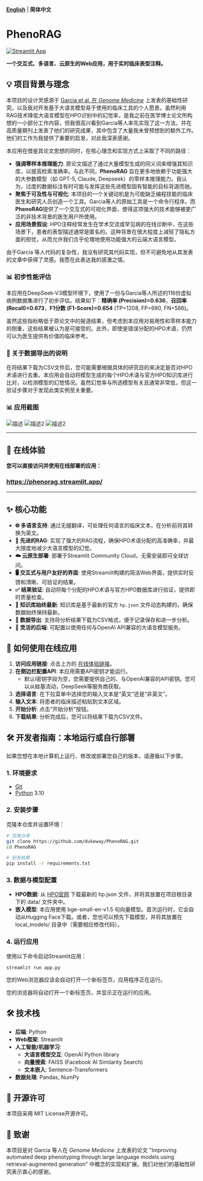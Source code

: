 [**English**](README.md) | **简体中文**

</div>

# PhenoRAG 

[![Streamlit App](https://static.streamlit.io/badges/streamlit_badge_black_white.svg)](https://phenorag.streamlit.app/)

**一个交互式、多语言、云原生的Web应用，用于实时临床表型注释。**

## 💡 项目背景与理念

本项目的设计灵感源于 [Garcia et al. 在 *Genome Medicine*](https://doi.org/10.1186/s13073-025-01521-w ) 上发表的基础性研究，以及我对开发基于大语言模型易于使用的临床工具的个人愿景。虽然利用RAG技术降低大语言模型在HPO识别中的幻觉率，是我之前在医学博士论文所构想的一小部分工作内容，但我很高兴看到Garcia等人率先实现了这一方法，并在高质量期刊上发表了他们的研究成果，其中包含了大量我未曾预想到的额外工作。他们的工作为我提供了重要的启发，对此我深表感谢。

本应用在借鉴其论文思想的同时，在核心理念和实现方式上采取了不同的路径：

-   **强调零样本推理能力**: 原论文描述了通过大量模型生成的同义词来增强其知识库，以提高检索准确率。与此不同，**PhenoRAG** 旨在更多地依赖于功能强大的大参数模型（如 GPT-5, Claude, Deepseek）的零样本推理能力。我认为，过度的数据标注有时可能与发挥这些先进模型固有智能的目标背道而驰。
-   **聚焦于可及性与可视化**: 本项目的一个关键动机是为可能缺乏编程技能的临床医生和研究人员创造一个工具。Garcia等人的原始工具是一个命令行程序。而**PhenoRAG**提供了一个交互式的可视化界面，使得这项强大的技术能够被更广泛的非技术背景的医生用户所使用。
-   **应用场景假设**: HPO注释经常发生在学术交流或罕见病的在线诊断中，在这些场景下，患者的表型描述通常是匿名的。这种背景在很大程度上减轻了隐私方面的担忧，从而允许我们合乎伦理地使用功能强大的云端大语言模型。

由于Garcia 等人代码的复杂性，我没有研究其代码实现，但不可避免地从其发表的文章中获得了灵感。我愿在此表达我的感激之情。

### 📊 初步性能评估

本应用在DeepSeek-V3模型环境下，使用了一份与Garcia等人所述的116份虚拟病例数据集进行了初步评估。结果如下：**精确率 (Precision)=0.636**，**召回率 (Recall)=0.673**，**F1分数 (F1-Score)=0.654** (TP=1208, FP=690, FN=586)。

虽然这些指标略低于原论文中的报道结果，但考虑到本应用对易用性和零样本能力的侧重，这些结果被认为是可接受的。此外，即使是错误分配的HPO术语，仍然可以为医生提供有价值的临床参考。

### 📝 关于数据导出的说明

在将结果下载为CSV文件后，您可能需要根据具体的研究目的来决定是否对HPO术语进行去重。本应用会自动将模型生成的每个HPO术语与官方HPO知识库进行比对，以检测模型的幻觉情况。虽然幻觉率与所选模型有关且通常非常低，但这一验证步骤对于发现此类实例至关重要。

### 📊 应用截图

![描述](./images/screenshot001.png)
![描述2](./images/screenshot002.png)
![描述2](./images/screenshot003.png)

---

## 🚀 在线体验

**您可以直接访问并使用在线部署的应用：**

### https://phenorag.streamlit.app/

---

## ✨ 核心功能

- **🌐 多语言支持**: 通过无缝翻译，可处理任何语言的临床文本，在分析前将其转换为英文。
- **🧠 先进的RAG**: 实现了强大的RAG流程，确保HPO术语分配的高准确率，并最大限度地减少大语言模型的幻觉。
- **☁️ 云原生部署**: 部署于Streamlit Community Cloud，无需安装即可全球访问。
- **🖥️ 交互式与用户友好的界面**: 使用Streamlit构建的简洁Web界面，提供实时反馈和清晰、可验证的结果。
- **✅ 结果验证**: 自动将每个分配的HPO术语与官方HPO数据库进行验证，提供即时质量检查。
- **🔄 知识库始终最新**: 知识库是基于最新的官方 `hp.json` 文件动态构建的，确保数据始终保持最新。
- **💾 数据导出**: 支持将分析结果下载为CSV格式，便于记录保存和进一步分析。
- **🔧 灵活的后端**: 可配置以使用任何与OpenAI API兼容的大语言模型服务。

## 📖 如何使用在线应用

1.  **访问应用链接**: 点击上方的 [在线体验链接](https://phenorag.streamlit.app/)。
2.  **在侧边栏配置API**: 本应用需要API密钥才能运行。
    -   默认I密钥字段为空，您需要提供自己的、与OpenAI兼容的API密钥。您可以从硅基流动，DeepSeek等服务商获取。
3.  **选择语言**: 在下拉菜单中选择您的输入文本是“英文”还是“非英文”。
4.  **输入文本**: 将患者的临床描述粘贴到文本区域。
5.  **开始分析**: 点击“开始分析”按钮。
6.  **下载结果**: 分析完成后，您可以将结果下载为CSV文件。

## 🛠️ 开发者指南：本地运行或自行部署

如果您想在本地计算机上运行、修改或部署您自己的版本，请遵循以下步骤。

### 1. 环境要求

-   [Git](https://git-scm.com/)
-   [Python](https://www.python.org/downloads/) 3.10

### 2. 安装步骤

克隆本仓库并设置环境：

```bash
# 克隆仓库
git clone https://github.com/dukeway/PhenoRAG.git
cd PhenoRAG

# 安装依赖
pip install -r requirements.txt
```

### 3. 数据与模型配置

- **HPO数据**: 从 [HPO官网](https://www.google.com/url?sa=E&q=https%3A%2F%2Fhpo.jax.org%2Fapp%2Fdownload%2Fontology) 下载最新的 hp.json 文件，并将其放置在项目根目录下的 data/ 文件夹中。
- **嵌入模型**: 本应用使用 bge-small-en-v1.5 句向量模型。首次运行时，它会自动从Hugging Face下载。或者，您也可以预先下载模型，并将其放置在 local_models/ 目录中（需要相应修改代码）。

### 4. 运行应用

使用以下命令启动Streamlit应用：

```
streamlit run app.py
```

您的Web浏览器应该会自动打开一个新标签页，应用程序正在运行。

您的浏览器将自动打开一个新标签页，并显示正在运行的应用。

## 🛠️ 技术栈

- **后端**: Python
- **Web框架**: Streamlit
- **人工智能/机器学习**:
  - **大语言模型交互**: OpenAI Python library
  - **向量搜索**: FAISS (Facebook AI Similarity Search)
  - **文本嵌入**: Sentence-Transformers
- **数据处理**: Pandas, NumPy

## 📜 开源许可

本项目采用 MIT License开源许可。

## 🙏 致谢

本项目是对 Garcia 等人在 *Genome Medicine* 上发表的论文 "Improving automated deep phenotyping through large language models using retrieval-augmented generation" 中概念的实现和扩展。我们对他们的基础性研究表示衷心的感谢。

